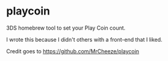 # playcoin
3DS homebrew tool to set your Play Coin count.

I wrote this because I didn't others with a front-end that I liked.

Credit goes to https://github.com/MrCheeze/playcoin
